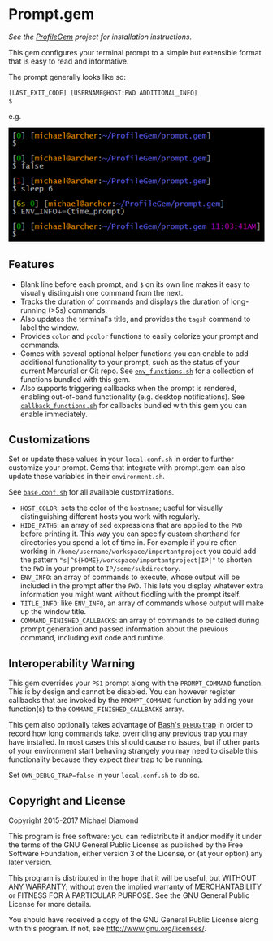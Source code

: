 # Prompt.gem

*See the [ProfileGem](https://github.com/dimo414/ProfileGem) project for installation
instructions.*

This gem configures your terminal prompt to a simple but extensible format that
is easy to read and informative.

The prompt generally looks like so:

    [LAST_EXIT_CODE] [USERNAME@HOST:PWD ADDITIONAL_INFO]
    $

e.g.

![Screenshot of basic prompt functionality](/example.png)

## Features

* Blank line before each prompt, and `$` on its own line makes it easy to visually distinguish
  one command from the next.
* Tracks the duration of commands and displays the duration of long-running (>5s) commands.
* Also updates the terminal's title, and provides the `tagsh` command to label the window.
* Provides `color` and `pcolor` functions to easily colorize your prompt and commands.
* Comes with several optional helper functions you can enable to add additional functionality
  to your prompt, such as the status of your current Mercurial or Git repo. See
  [`env_functions.sh`](https://github.com/dimo414/prompt.gem/blob/master/env_functions.sh)
  for a collection of functions bundled with this gem.
* Also supports triggering callbacks when the prompt is rendered, enabling
  out-of-band functionality (e.g. desktop notifications). See
  [`callback_functions.sh`](https://github.com/dimo414/prompt.gem/blob/master/callback_functions.sh)
  for callbacks bundled with this gem you can enable immediately.

## Customizations

Set or update these values in your `local.conf.sh` in order to further customize your prompt. Gems
that integrate with prompt.gem can also update these variables in their `environment.sh`.

See [`base.conf.sh`](https://github.com/dimo414/prompt.gem/blob/master/base.conf.sh) for all
available customizations.

* `HOST_COLOR`: sets the color of the `hostname`; useful for visually distinguishing different
  hosts you work with regularly.
* `HIDE_PATHS`: an array of sed expressions that are applied to the `PWD` before printing it.
  This way you can specify custom shorthand for directories you spend a lot of time in. For
  example if you're often working in `/home/username/workspace/importantproject` you could add the
  pattern `"s|^${HOME}/workspace/importantproject|IP|"` to shorten the `PWD` in your prompt to
  `IP/some/subdirectory`.
* `ENV_INFO`: an array of commands to execute, whose output will be included in the prompt after
  the `PWD`. This lets you display whatever extra information you might want without fiddling with
  the prompt itself.
* `TITLE_INFO`: like `ENV_INFO`, an array of commands whose output will make up the window title.
* `COMMAND_FINISHED_CALLBACKS`: an array of commands to be called during prompt generation and
  passed information about the previous command, including exit code and runtime.

## Interoperability Warning

This gem overrides your `PS1` prompt along with the `PROMPT_COMMAND` function. This is by design
and cannot be disabled. You can however register callbacks that are invoked by the `PROMPT_COMMAND`
function by adding your function(s) to the `COMMAND_FINISHED_CALLBACKS` array.

This gem also optionally takes advantage of
[Bash's `DEBUG` trap](http://tldp.org/LDP/Bash-Beginners-Guide/html/sect_12_02.html) in order to
record how long commands take, overriding any previous trap you may have installed. In most cases
this should cause no issues, but if other parts of your environment start behaving strangely you
may need to disable this functionality because they expect *their* trap to be running.

Set `OWN_DEBUG_TRAP=false` in your `local.conf.sh` to do so.

## Copyright and License

Copyright 2015-2017 Michael Diamond

This program is free software: you can redistribute it and/or modify
it under the terms of the GNU General Public License as published by
the Free Software Foundation, either version 3 of the License, or
(at your option) any later version.

This program is distributed in the hope that it will be useful,
but WITHOUT ANY WARRANTY; without even the implied warranty of
MERCHANTABILITY or FITNESS FOR A PARTICULAR PURPOSE.  See the
GNU General Public License for more details.

You should have received a copy of the GNU General Public License
along with this program.  If not, see <http://www.gnu.org/licenses/>.
